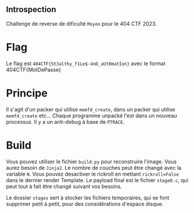 ## Introspection

Challenge de reverse de dificulté `Moyen` pour le 404 CTF 2023.

# Flag

Le flag est `404CTF{5t3althy_f1Le$-4nD_aUt0matIon}` avec le format 404CTF{MotDePasse}

# Principe

Il s'agit d'un packer qui utilise `memfd_create`, dans un packer qui utilise `memfd_create` etc...
Chaque programme unpacké l'est dans un nouveau processus.
Il y a un anti-debug à base de `PTRACE`.

# Build

Vous pouvez utiliser le fichier `build.py` pour reconstruire l'image. Vous aurez besoin de `Jinja2`.
Le nombre de couches peut être changé avec la variable `N`.
Vous pouvez desactiver le rickroll en mettant `rickroll=False` dans le dernier render Template.
Le payload final est le fichier `stage0.c`, qui peut tout à fait être changé suivant vos besoins.

Le dossier `stages` sert à stocker les fichiers temporaires, qui se font supprimer petit à petit, pour des considérations d'espace disque.